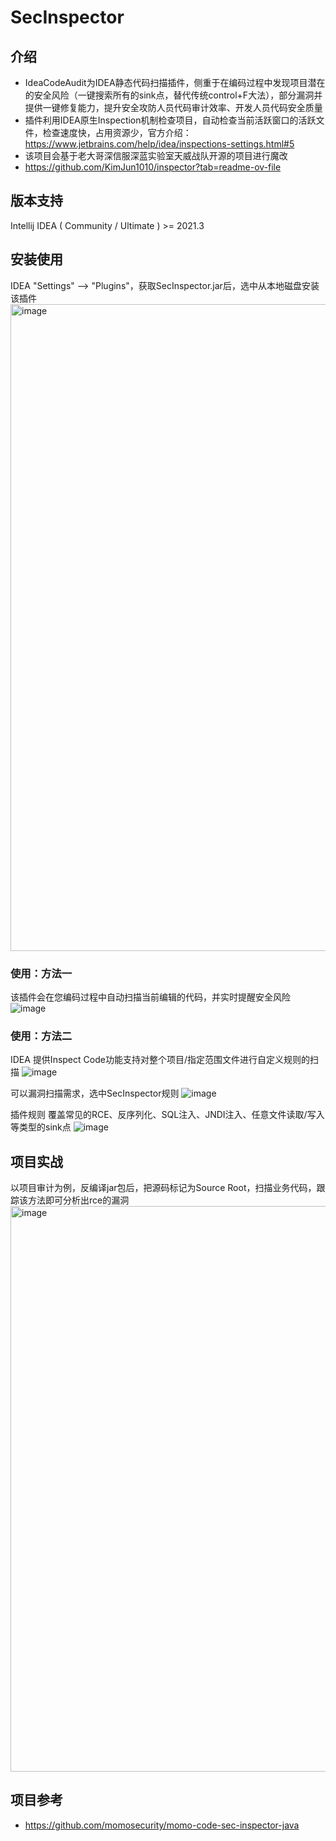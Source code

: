 # SecInspector  
## 介绍
- IdeaCodeAudit为IDEA静态代码扫描插件，侧重于在编码过程中发现项目潜在的安全风险（一键搜索所有的sink点，替代传统control+F大法），部分漏洞并提供一键修复能力，提升安全攻防人员代码审计效率、开发人员代码安全质量
- 插件利用IDEA原生Inspection机制检查项目，自动检查当前活跃窗口的活跃文件，检查速度快，占用资源少，官方介绍：https://www.jetbrains.com/help/idea/inspections-settings.html#5
- 该项目会基于老大哥深信服深蓝实验室天威战队开源的项目进行魔改
- https://github.com/KimJun1010/inspector?tab=readme-ov-file

## 版本支持  
Intellij IDEA ( Community / Ultimate ) >= 2021.3  


## 安装使用  
IDEA "Settings" --> "Plugins"，获取SecInspector.jar后，选中从本地磁盘安装该插件  
<img width="1035" alt="image" src="https://github.com/KimJun1010/inspector/assets/49397311/23d1e611-0bca-4e1e-abca-c6c8bdead910">


### 使用：方法一
该插件会在您编码过程中自动扫描当前编辑的代码，并实时提醒安全风险
![image](https://github.com/KimJun1010/inspector/assets/49397311/d3400947-c32f-4ca9-84ff-9254f6c4e042)


### 使用：方法二
IDEA 提供Inspect Code功能支持对整个项目/指定范围文件进行自定义规则的扫描
![image](https://github.com/KimJun1010/inspector/assets/49397311/e2f5b2b7-9eba-4e0d-938a-50a90492d9e7)

可以漏洞扫描需求，选中SecInspector规则
![image](https://github.com/KimJun1010/inspector/assets/49397311/0405b8f7-5fcc-4d5f-9fc6-99d1b295730a)

插件规则
覆盖常见的RCE、反序列化、SQL注入、JNDI注入、任意文件读取/写入等类型的sink点
![image](https://github.com/KimJun1010/inspector/assets/49397311/9db30d24-9c0e-4fd8-a572-e8e766b9f936)


## 项目实战
以项目审计为例，反编译jar包后，把源码标记为Source Root，扫描业务代码，跟踪该方法即可分析出rce的漏洞
<img width="905" alt="image" src="https://github.com/KimJun1010/inspector/assets/49397311/c8884a34-4d5d-4da4-a762-1d18e19fffee">


## 项目参考
- https://github.com/momosecurity/momo-code-sec-inspector-java
